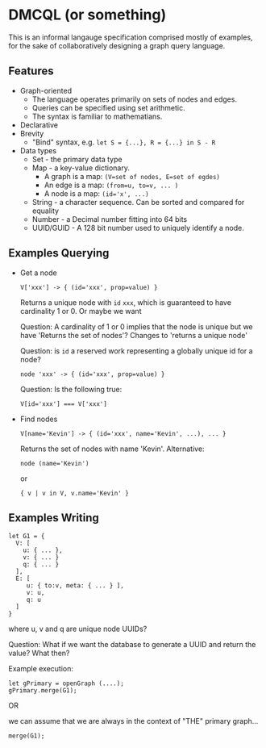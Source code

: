 # DMCQL (or something)

This is an informal langauge specification comprised mostly of examples, for the sake of collaboratively designing a graph query language.

## Features
* Graph-oriented
  * The language operates primarily on sets of nodes and edges. 
  * Queries can be specified using set arithmetic. 
  * The syntax is familiar to mathematians.
* Declarative
* Brevity
  * "Bind" syntax, e.g. `let S = {...}, R = {...} in S - R`
* Data types
  * Set - the primary data type
  * Map - a key-value dictionary. 
    * A graph is a map: `(V=set of nodes, E=set of egdes)`
    * An edge is a map: `(from=u, to=v, ... )`
    * A node is a map: `(id='x', ...)` 
  * String - a character sequence. Can be sorted and compared for equality
  * Number - a Decimal number fitting into 64 bits
  * UUID/GUID - A 128 bit number used to uniquely identify a node.

## Examples Querying

* Get a node
    ```
    V['xxx'] -> { (id='xxx', prop=value) }
    ```
    Returns a unique node with ```id``` `xxx`, which is guaranteed to have cardinality 1 or 0. Or maybe we want

    Question: A cardinality of 1 or 0 implies that the node is unique but we have 'Returns the set of nodes'? Changes to 'returns a unique node'

    Question: is ```id``` a reserved work representing a globally unique id for a node?

    ```
    node 'xxx' -> { (id='xxx', prop=value) }
    ```
    Question: Is the following true:

    ```V[id='xxx'] === V['xxx']```

* Find nodes
    ```
    V[name='Kevin'] -> { (id='xxx', name='Kevin', ...), ... }
    ```
    Returns the set of nodes with name 'Kevin'. Alternative:
    ```
    node (name='Kevin')
    ```
    or
    ```
    { v | v in V, v.name='Kevin' }
    ```

## Examples Writing

```
let G1 = {
  V: [
    u: { ... },
    v: { ... }
    q: { ... }
  ],
  E: [
     u: { to:v, meta: { ... } ],
     v: u,
     q: u
  ]
}
```

where u, v and q are unique node UUIDs?

Question: What if we want the database to generate a UUID and return the value? What then?

Example execution:

```
let gPrimary = openGraph (....);
gPrimary.merge(G1);
```

OR

we can assume that we are always in the context of "THE" primary graph...


```
merge(G1);
```


